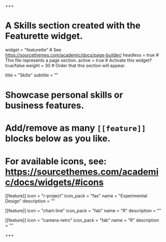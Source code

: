 +++
# A Skills section created with the Featurette widget.
widget = "featurette"  # See https://sourcethemes.com/academic/docs/page-builder/
headless = true  # This file represents a page section.
active = true  # Activate this widget? true/false
weight = 30  # Order that this section will appear.

title = "Skills"
subtitle = ""

# Showcase personal skills or business features.
# 
# Add/remove as many `[[feature]]` blocks below as you like.
# 
# For available icons, see: https://sourcethemes.com/academic/docs/widgets/#icons

[[feature]]
  icon = "r-project"
  icon_pack = "fas"
  name = "Experimental Design"
  description = ""
  
[[feature]]
  icon = "chart-line"
  icon_pack = "fab"
  name = "R"
  description = ""  
  
[[feature]]
  icon = "camera-retro"
  icon_pack = "fab"
  name = "R"
  description = ""

+++

